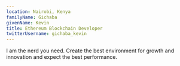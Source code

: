 ```yaml
---
location: Nairobi, Kenya
familyName: Gichaba
givenName: Kevin
title: Ethereum Blockchain Developer
twitterUsername: gichaba_kevin
---
```


I am the nerd you need. Create the best environment for growth and innovation and expect the best performance.
